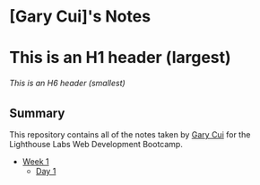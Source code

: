 # [Gary Cui]'s Notes
# This is an H1 header (largest)
###### This is an H6 header (smallest)

## Summary

This repository contains all of the notes taken by [Gary Cui](https://github.com/GARYCUI2/W1D1) for the Lighthouse Labs Web Development Bootcamp.

* [Week 1](/Week_1)
  * [Day 1](/Week_1/Day_1)